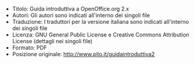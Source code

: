 * Titolo: Guida introduttiva a OpenOffice.org 2.x
* Autori: Gli autori sono indicati all'interno dei singoli file
* Traduzione: I traduttori per la versione italiana sono indicati all'interno dei singoli file
* Licenza: GNU General Public License e Creative Commons Attribution License (dettagli nei singoli file)
* Formato: PDF
* Posizione originale: http://www.plio.it/guidaintroduttiva2
